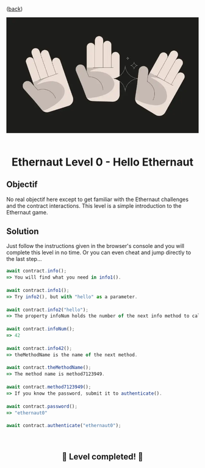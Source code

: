 <div align="center">
<p align="left">(<a href="#solutions">back</a>)</p>

<img src="../assets/levels/0-hello.webp" width="600px"/>
<br><br>
<h1><strong>Ethernaut Level 0 - Hello Ethernaut</strong></h1>

</div>

## Objectif

No real objectif here except to get familiar with the Ethernaut challenges and the contract interactions. This level is a simple introduction to the Ethernaut game.

## Solution

Just follow the instructions given in the browser's console and you will complete this level in no time. Or you can even cheat and jump directly to the last step...

```javascript
await contract.info();
=> You will find what you need in info1().

await contract.info1();
=> Try info2(), but with "hello" as a parameter.

await contract.info2("hello");
=> The property infoNum holds the number of the next info method to call.

await contract.infoNum();
=> 42

await contract.info42();
=> theMethodName is the name of the next method.

await contract.theMethodName();
=> The method name is method7123949.

await contract.method7123949();
=> If you know the password, submit it to authenticate().

await contract.password();
=> "ethernaut0"

await contract.authenticate("ethernaut0");
```

<div align="center">
<br>
<h2>🎉 Level completed! 🎉</h2>
</div>
